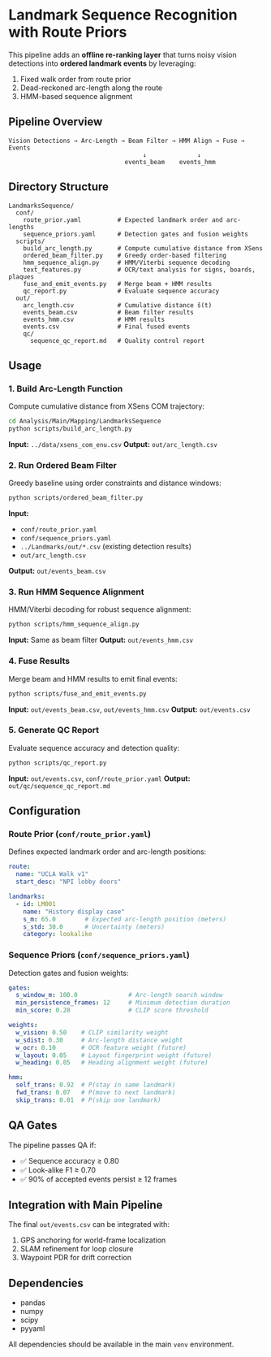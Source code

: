 # Landmark Sequence Recognition with Route Priors

This pipeline adds an **offline re-ranking layer** that turns noisy vision detections into **ordered landmark events** by leveraging:
1. Fixed walk order from route prior
2. Dead-reckoned arc-length along the route
3. HMM-based sequence alignment

## Pipeline Overview

```
Vision Detections → Arc-Length → Beam Filter → HMM Align → Fuse → Events
                                     ↓              ↓
                                events_beam    events_hmm
```

## Directory Structure

```
LandmarksSequence/
  conf/
    route_prior.yaml          # Expected landmark order and arc-lengths
    sequence_priors.yaml      # Detection gates and fusion weights
  scripts/
    build_arc_length.py       # Compute cumulative distance from XSens
    ordered_beam_filter.py    # Greedy order-based filtering
    hmm_sequence_align.py     # HMM/Viterbi sequence decoding
    text_features.py          # OCR/text analysis for signs, boards, plaques
    fuse_and_emit_events.py   # Merge beam + HMM results
    qc_report.py              # Evaluate sequence accuracy
  out/
    arc_length.csv            # Cumulative distance ŝ(t)
    events_beam.csv           # Beam filter results
    events_hmm.csv            # HMM results
    events.csv                # Final fused events
    qc/
      sequence_qc_report.md   # Quality control report
```

## Usage

### 1. Build Arc-Length Function

Compute cumulative distance from XSens COM trajectory:

```bash
cd Analysis/Main/Mapping/LandmarksSequence
python scripts/build_arc_length.py
```

**Input:** `../data/xsens_com_enu.csv`
**Output:** `out/arc_length.csv`

### 2. Run Ordered Beam Filter

Greedy baseline using order constraints and distance windows:

```bash
python scripts/ordered_beam_filter.py
```

**Input:**
- `conf/route_prior.yaml`
- `conf/sequence_priors.yaml`
- `../Landmarks/out/*.csv` (existing detection results)
- `out/arc_length.csv`

**Output:** `out/events_beam.csv`

### 3. Run HMM Sequence Alignment

HMM/Viterbi decoding for robust sequence alignment:

```bash
python scripts/hmm_sequence_align.py
```

**Input:** Same as beam filter
**Output:** `out/events_hmm.csv`

### 4. Fuse Results

Merge beam and HMM results to emit final events:

```bash
python scripts/fuse_and_emit_events.py
```

**Input:** `out/events_beam.csv`, `out/events_hmm.csv`
**Output:** `out/events.csv`

### 5. Generate QC Report

Evaluate sequence accuracy and detection quality:

```bash
python scripts/qc_report.py
```

**Input:** `out/events.csv`, `conf/route_prior.yaml`
**Output:** `out/qc/sequence_qc_report.md`

## Configuration

### Route Prior (`conf/route_prior.yaml`)

Defines expected landmark order and arc-length positions:

```yaml
route:
  name: "UCLA Walk v1"
  start_desc: "NPI lobby doors"

landmarks:
  - id: LM001
    name: "History display case"
    s_m: 65.0        # Expected arc-length position (meters)
    s_std: 30.0      # Uncertainty (meters)
    category: lookalike
```

### Sequence Priors (`conf/sequence_priors.yaml`)

Detection gates and fusion weights:

```yaml
gates:
  s_window_m: 100.0              # Arc-length search window
  min_persistence_frames: 12     # Minimum detection duration
  min_score: 0.28                # CLIP score threshold

weights:
  w_vision: 0.50    # CLIP similarity weight
  w_sdist: 0.30     # Arc-length distance weight
  w_ocr: 0.10       # OCR feature weight (future)
  w_layout: 0.05    # Layout fingerprint weight (future)
  w_heading: 0.05   # Heading alignment weight (future)

hmm:
  self_trans: 0.92  # P(stay in same landmark)
  fwd_trans: 0.07   # P(move to next landmark)
  skip_trans: 0.01  # P(skip one landmark)
```

## QA Gates

The pipeline passes QA if:
- ✅ Sequence accuracy ≥ 0.80
- ✅ Look-alike F1 ≥ 0.70
- ✅ 90% of accepted events persist ≥ 12 frames

## Integration with Main Pipeline

The final `out/events.csv` can be integrated with:
1. GPS anchoring for world-frame localization
2. SLAM refinement for loop closure
3. Waypoint PDR for drift correction

## Dependencies

- pandas
- numpy
- scipy
- pyyaml

All dependencies should be available in the main `venv` environment.
